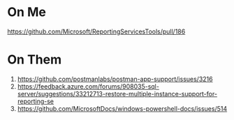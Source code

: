 
# On Me
https://github.com/Microsoft/ReportingServicesTools/pull/186

# On Them
1. https://github.com/postmanlabs/postman-app-support/issues/3216
2. https://feedback.azure.com/forums/908035-sql-server/suggestions/33212713-restore-multiple-instance-support-for-reporting-se
3. https://github.com/MicrosoftDocs/windows-powershell-docs/issues/514
